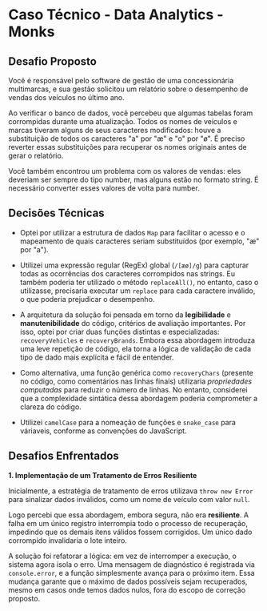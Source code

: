 # Caso Técnico - Data Analytics - Monks

## Desafio Proposto

Você é responsável pelo software de gestão de uma concessionária multimarcas, e sua gestão solicitou um relatório sobre o desempenho de vendas dos veículos no último ano.

Ao verificar o banco de dados, você percebeu que algumas tabelas foram corrompidas durante uma atualização. Todos os nomes de veículos e marcas tiveram alguns de seus caracteres modificados: houve a substituição de todos os caracteres "a" por "æ" e "o" por "ø".
É preciso reverter essas substituições para recuperar os nomes originais antes de gerar o relatório.

Você também encontrou um problema com os valores de vendas: eles deveriam ser sempre do tipo number, mas alguns estão no formato string. É necessário converter esses valores de volta para number.

## Decisões Técnicas

- Optei por utilizar a estrutura de dados `Map` para facilitar o acesso e o mapeamento de quais caracteres seriam substituídos (por exemplo, "æ" por "a").

- Utilizei uma expressão regular (RegEx) global (`/[æø]/g`) para capturar todas as ocorrências dos caracteres corrompidos nas strings. Eu também poderia ter utilizado o método `replaceAll()`, no entanto, caso o utilizasse, precisaria executar um `replace` para cada caractere inválido, o que poderia prejudicar o desempenho.

- A arquitetura da solução foi pensada em torno da **legibilidade** e **manutenibilidade** do código, critérios de avaliação importantes. Por isso, optei por criar duas funções distintas e especializadas: `recoveryVehicles` e `recoveryBrands`. Embora essa abordagem introduza uma leve repetição de código, ela torna a lógica de validação de cada tipo de dado mais explícita e fácil de entender.

- Como alternativa, uma função genérica como `recoveryChars` (presente no código, como comentários nas linhas finais) utilizaria *propriedades computadas* para reduzir o número de linhas. No entanto, considerei que a complexidade sintática dessa abordagem poderia comprometer a clareza do código.

- Utilizei `camelCase` para a nomeação de funções e `snake_case` para váriaveis, conforme as convenções do JavaScript.

## Desafios Enfrentados

**1. Implementação de um Tratamento de Erros Resiliente**

Inicialmente, a estratégia de tratamento de erros utilizava `throw new Error` para sinalizar dados inválidos, como um nome de veículo com valor `null`.

Logo percebi que essa abordagem, embora segura, não era **resiliente**. A falha em um único registro interrompia todo o processo de recuperação, impedindo que os demais itens válidos fossem corrigidos. Um único dado corrompido invalidaria o lote inteiro.

A solução foi refatorar a lógica: em vez de interromper a execução, o sistema agora isola o erro. Uma mensagem de diagnóstico é registrada via `console.error`, e a função simplesmente avança para o próximo item. Essa mudança garante que o máximo de dados possíveis sejam recuperados, mesmo em casos onde temos dados nulos, fora do escopo de correção proposto.


